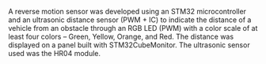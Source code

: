 A reverse motion sensor was developed using an STM32 microcontroller and an ultrasonic distance sensor (PWM + IC) to indicate the distance of a vehicle from an obstacle through an RGB LED (PWM) with a color scale of at least four colors – Green, Yellow, Orange, and Red. The distance was displayed on a panel built with STM32CubeMonitor. The ultrasonic sensor used was the HR04 module.

